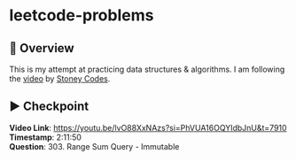 # leetcode-problems

## 📝 Overview

This is my attempt at practicing data structures & algorithms. I am following the [video](http://youtu.be/lvO88XxNAzs?si=PhVUA16OQYIdbJnU) by [Stoney Codes](https://www.youtube.com/@stoneycodes).

## ▶️ Checkpoint

**Video Link**: https://youtu.be/lvO88XxNAzs?si=PhVUA16OQYIdbJnU&t=7910 <br />
**Timestamp**: 2:11:50 <br />
**Question**: 303. Range Sum Query - Immutable <br />
